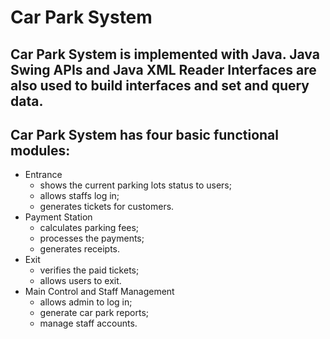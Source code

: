 # Car Park System 
## Car Park System is implemented with Java. Java Swing APIs and Java XML Reader Interfaces are also used to build interfaces and set and query data.
## Car Park System has four basic functional modules:
* Entrance 
  * shows the current parking lots status to users;
  * allows staffs log in;
  * generates tickets for customers.
* Payment Station
  * calculates parking fees;
  * processes the payments;
  * generates receipts.  
* Exit
  * verifies the paid tickets;
  * allows users to exit.
* Main Control and Staff Management
  * allows admin to log in;
  * generate car park reports;
  * manage staff accounts.
